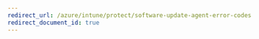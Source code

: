 ```yaml
---
redirect_url: /azure/intune/protect/software-update-agent-error-codes
redirect_document_id: true
---
```

